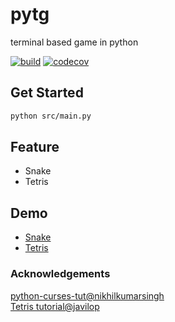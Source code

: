 # pytg
terminal based game in python

[![build](https://github.com/tingwei628/pytg/actions/workflows/build.yml/badge.svg)](https://github.com/tingwei628/pytg/actions/workflows/build.yml)
[![codecov](https://codecov.io/gh/tingwei628/pytg/branch/main/graph/badge.svg?token=HQ3IQRJB32)](https://codecov.io/gh/tingwei628/pytg)
## Get Started

```sh
python src/main.py
```

## Feature
- Snake
- Tetris

## Demo
- [Snake](https://www.youtube.com/watch?v=wscPLURb8YU)
- [Tetris](https://www.youtube.com/watch?v=irQpzvLx0f4)


### Acknowledgements

[python-curses-tut@nikhilkumarsingh](https://github.com/nikhilkumarsingh/python-curses-tut)\
[Tetris tutorial@javilop](https://javilop.com/gamedev/tetris-tutorial-in-c-platform-independent-focused-in-game-logic-for-beginners/)
